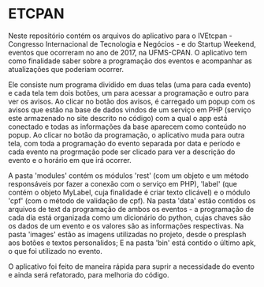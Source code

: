 # ETCPAN
  Neste repositório contém os arquivos do aplicativo para o IVEtcpan - Congresso Internacional de Tecnologia e Negócios - e do Startup Weekend, eventos que ocorreram no ano de 2017, na UFMS-CPAN. O aplicativo tem como finalidade saber sobre a programação dos eventos e acompanhar as atualizações que poderiam ocorrer.
  
  Ele consiste num programa dividido em duas telas (uma para cada evento) e cada tela tem dois botões, um para acessar a programação e outro para ver os avisos. Ao clicar no botão dos avisos, é carregado um popup com os avisos que estão na base de dados vindos de um serviço em PHP (serviço este armazenado no site descrito no código) com a qual o app está conectado e todas as informações da base aparecem como conteúdo no popup. Ao clicar no botão da programação, o aplicativo muda para outra tela, com toda a programação do evento separada por data e período e cada evento na progrmação pode ser clicado para ver a descrição do evento e o horário em que irá ocorrer.
  
  A pasta 'modules' contém os módulos 'rest' (com um objeto e um método responsáveis por fazer a conexão com o serviço em PHP), 'label' (que contém o objeto MyLabel, cuja finalidade é criar texto clicável) e o módulo 'cpf' (com o método de validação de cpf). Na pasta 'data' estão contidos os arquivos de text da programação de ambos os eventos - a programação de cada dia está organizada como um dicionário do python, cujas chaves são os dados de um evento e os valores são as informações respectivas. Na pasta 'images' estão as imagens utilizadas no projeto, desde o presplash aos botões e textos personalidos; E na pasta 'bin' está contido o último apk, o que foi utilizado no evento.

  O aplicativo foi feito de maneira rápida para suprir a necessidade do evento e ainda será refatorado, para melhoria do código.
